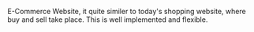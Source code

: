 E-Commerce Website, it quite similer to today's shopping website, where buy and sell take place. This is well implemented and flexible.
